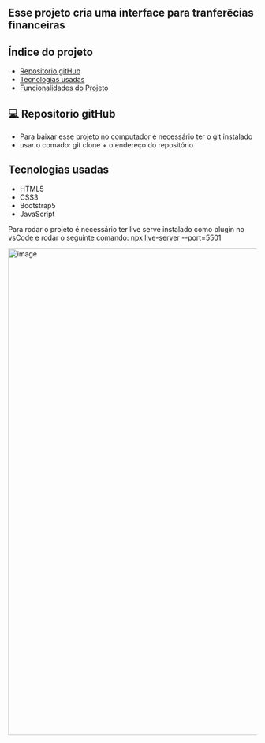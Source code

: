 ## Esse projeto cria uma interface para tranferêcias financeiras


## Índice do projeto 

- <a href="#repositorio">Repositorio gitHub</a>
- <a href="#tecnologias">Tecnologias usadas</a>
- <a href="#funcionalidades">Funcionalidades do Projeto</a>

##  💻 Repositorio gitHub

- Para baixar esse projeto no computador é necessário ter o git instalado
- usar o comado: git clone + o endereço do repositório

## Tecnologias usadas
- HTML5
- CSS3
- Bootstrap5
- JavaScript

Para rodar o projeto é necessário ter live serve instalado como plugin no vsCode e rodar o seguinte comando:
npx live-server --port=5501

<img width="2500" height="987" alt="image" src="https://github.com/user-attachments/assets/ee10773d-ccaf-4153-af40-72883632c520" />
